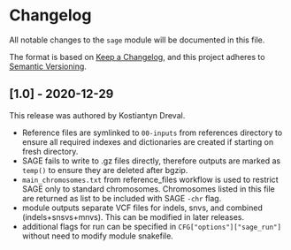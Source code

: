 # Changelog

All notable changes to the `sage` module will be documented in this file.

The format is based on [Keep a Changelog](https://keepachangelog.com/en/1.0.0/),
and this project adheres to [Semantic Versioning](https://semver.org/spec/v2.0.0.html).

## [1.0] - 2020-12-29

This release was authored by Kostiantyn Dreval.

- Reference files are symlinked to `00-inputs` from references directory to ensure all required indexes and dictionaries are created if starting on fresh directory.
- SAGE fails to write to .gz files directly, therefore outputs are marked as `temp()` to ensure they are deleted after bgzip.
- `main_chromosomes.txt` from reference_files workflow is used to restrict SAGE only to standard chromosomes. Chromosomes listed in this file are returned as list to be included with SAGE `-chr` flag.
- module outputs separate VCF files for indels, snvs, and combined (indels+snsvs+mnvs). This can be modified in later releases.
- additional flags for run can be specified in `CFG["options"]["sage_run"]` without need to modify module snakefile.